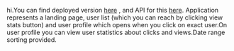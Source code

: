 hi.You can find deployed version <a href="https://bodyaalyas12.github.io/appco/">here</a> , and API for this <a href="https://github.com/bodyaalyas12/appco-api">here</a>.
Application represents a landing page, user list (which you can reach by clicking view stats button) and user profile which opens when you click on exact user.On user profile you can view user statistics about clicks and views.Date range sorting provided. 
